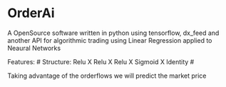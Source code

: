 # OrderAi
A OpenSource software written in python using tensorflow, dx_feed and another API for algorithmic trading using Linear Regression applied to Neaural Networks

Features:
    # Structure: Relu X Relu X Relu X Sigmoid X Identity
    # 

Taking advantage of the orderflows we will predict the market price